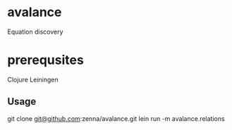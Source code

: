 # avalance
Equation discovery

# prerequsites
Clojure
Leiningen

## Usage

git clone git@github.com:zenna/avalance.git
lein run -m avalance.relations